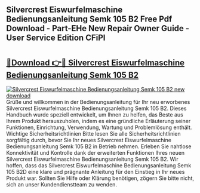 ## Silvercrest Eiswurfelmaschine Bedienungsanleitung Semk 105 B2 Free Pdf Download - Part-EHe New Repair Owner Guide - User Service Edition CFiPI

# <h2><a href="http://df4u9d.blite.top/?on=Silvercrest+Eiswurfelmaschine+Bedienungsanleitung+Semk+105+B2">🔗Download 👉🔴 Silvercrest Eiswurfelmaschine Bedienungsanleitung Semk 105 B2</a></h2>

[![Silvercrest Eiswurfelmaschine Bedienungsanleitung Semk 105 B2 new download](https://i.imgur.com/lujVjoI.png)](http://df4u9d.blite.top/?on=Silvercrest+Eiswurfelmaschine+Bedienungsanleitung+Semk+105+B2)
Grüße und willkommen in der Bedienungsanleitung für Ihr neu erworbenes Silvercrest Eiswurfelmaschine Bedienungsanleitung Semk 105 B2. Dieses Handbuch wurde speziell entwickelt, um Ihnen zu helfen, das Beste aus Ihrem Produkt herauszuholen, indem es eine gründliche Erläuterung seiner Funktionen, Einrichtung, Verwendung, Wartung und Problemlösung enthält. Wichtige Sicherheitsrichtlinien Bitte lesen Sie alle Sicherheitsrichtlinien sorgfältig durch, bevor Sie Ihr neues Silvercrest Eiswurfelmaschine Bedienungsanleitung Semk 105 B2 in Betrieb nehmen. Erleben Sie nahtlose Konnektivität und Kontrolle dank der erweiterten Funktionen Ihres neuen Silvercrest Eiswurfelmaschine Bedienungsanleitung Semk 105 B2. Wir hoffen, dass das Silvercrest Eiswurfelmaschine Bedienungsanleitung Semk 105 B2D eine klare und prägnante Anleitung für den Einstieg in Ihr neues Produkt war. Sollten Sie Hilfe oder Klärung benötigen, zögern Sie bitte nicht, sich an unser Kundendienstteam zu wenden.
